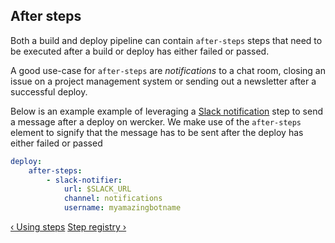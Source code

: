 ## After steps

Both a build and deploy pipeline can contain `after-steps` steps that need to be executed after a build or deploy has either failed or passed.

A good use-case for `after-steps` are *notifications* to a chat room, closing an issue on a project management system or sending out a newsletter after a successful deploy.

Below is an example example of leveraging a [Slack notification](https://github.com/wercker/step-slack) step to send a message after a deploy on wercker. We make use of the `after-steps` element to signify that the message has to be sent after the deploy has either failed or passed

```yaml
deploy:
    after-steps:
        - slack-notifier:
            url: $SLACK_URL
            channel: notifications
            username: myamazingbotname
```

[&lsaquo; Using steps](/learn/steps/using-steps.html "nav previous steps")
[Step registry &rsaquo;](/learn/steps/step-registry.html "nav next steps")
